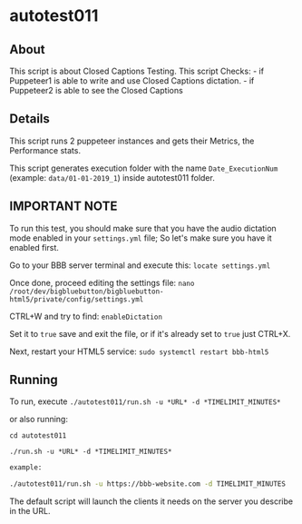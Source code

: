 # autotest011

## About

This script is about Closed Captions Testing.
This script Checks:
    - if Puppeteer1 is able to write and use Closed Captions dictation.
    - if Puppeteer2 is able to see the Closed Captions

## Details

This script runs 2 puppeteer instances and gets their Metrics, the Performance stats.

This script generates execution folder with the name `Date_ExecutionNum` (example: `data/01-01-2019_1`) inside autotest011 folder.

## IMPORTANT NOTE

To run this test, you should make sure that you have the audio dictation mode enabled in your `settings.yml` file; So let's make sure you have it enabled first.

Go to your BBB server terminal and execute this:
`locate settings.yml`

Once done, proceed editing the settings file:
`nano /root/dev/bigbluebutton/bigbluebutton-html5/private/config/settings.yml`

CTRL+W and try to find: `enableDictation`

Set it to `true` save and exit the file, or if it's already set to `true` just CTRL+X.

Next, restart your HTML5 service: `sudo systemctl restart bbb-html5`


## Running

To run, execute `./autotest011/run.sh -u *URL* -d *TIMELIMIT_MINUTES*`

or also running: 

```
cd autotest011

./run.sh -u *URL* -d *TIMELIMIT_MINUTES*
```

~~~bash
example: 

./autotest011/run.sh -u https://bbb-website.com -d TIMELIMIT_MINUTES
~~~

The default script will launch the clients it needs on the server you describe in the URL.